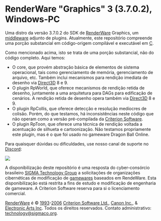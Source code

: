 # RenderWare "Graphics" 3 (3.7.0.2), Windows-PC
Uma distro da versão 3.7.0.2 do SDK de [RenderWare](https://sigmaco.org/t/renderware) Graphics, um [middleware](https://sigmaco.org/t/middleware) adjunto de plugins.
Atualmente, este repositório compreende uma porção substancial em código-origem compilável e executável em [C](https://sigmaco.org/t/c).

Como mencionado acima, isto se trata de uma porção substancial, não do código completo. Aqui temos:
* O core, que provém abstração básica de elementos de sistema operacional, tais como gerenciamento de memória, gerenciamento de arquivo, etc. Também inclui mecanismos para rendição imediata de desenho via [Direct3D](https://sigmaco.org/t/direct3d) 8 e 9.
* O plugin RpWorld, que oferece mecanismos de rendição retida de desenho, juntamente a uma arquitetura para DAGs para edificação de cenários. A rendição retida de desenho opera também via [Direct3D](https://sigmaco.org/t/direct3d) 8 e 9.
* O plugin RpCollis, que oferece detecção e resolução medíocres de colisão. Porém, do que testamos, há inconsistências neste código que não operam como a versão pré-compilada da [Criterion Software](https://sigmaco.org/t/criterion-software).
* O plugin RpToon, que oferece uma técnica de rendição voltada a acentuação de silhueta e cartoonização. Não testamos propriamente este plugin, mas é o que foi usado no gameware Dragon Ball Online.

Para quaisquer dúvidas ou dificuldades, use nosso canal de suporte no [Discord](https://sigmaco.org/t/discord):

[![](https://discordapp.com/api/guilds/349379672351571969/embed.png?style=banner4)](https://sigmaco.org/discord/)

A disponibilização deste repositório é uma resposta do cyber-consórcio brasileiro [SIGMA Technology Group](https://sigmaco.org/g/technology) a solicitações de organizações cibernéticas de modificação de [gamewares](https://sigmaco.org/t/gameware) baseados em RendeWare.
Esta disponibilização está restrita a fins de estudo e modificação de engenharia de gameware. A Criterion Software reserva para si o licenciamento comercial.

[RenderWare](https://sigmaco.org/t/renderware) é © [1993](https://sigmaco.org/t/1993)-[2006](https://sigmaco.org/t/2006) [Criterion Software Ltd.](https://sigmaco.org/t/criterion-software), [Canon Inc.](https://sigmaco.org/t/canon), & [Electronic Arts Inc](https://sigmaco.org/t/ea-games). Todos os direitos reservados.
Contato administrativo: [technology@sigmaco.org](mailto:technology@sigmaco.org).
